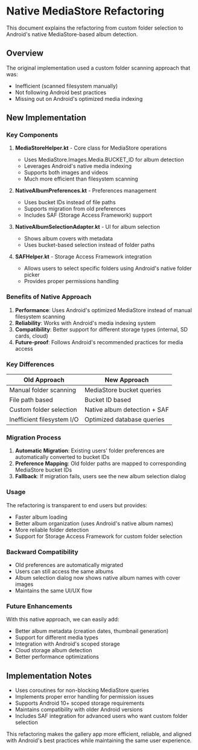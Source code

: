 # Native MediaStore Refactoring

This document explains the refactoring from custom folder selection to Android's native MediaStore-based album detection.

## Overview

The original implementation used a custom folder scanning approach that was:
- Inefficient (scanned filesystem manually)
- Not following Android best practices
- Missing out on Android's optimized media indexing

## New Implementation

### Key Components

1. **MediaStoreHelper.kt** - Core class for MediaStore operations
   - Uses MediaStore.Images.Media.BUCKET_ID for album detection
   - Leverages Android's native media indexing
   - Supports both images and videos
   - Much more efficient than filesystem scanning

2. **NativeAlbumPreferences.kt** - Preferences management
   - Uses bucket IDs instead of file paths
   - Supports migration from old preferences
   - Includes SAF (Storage Access Framework) support

3. **NativeAlbumSelectionAdapter.kt** - UI for album selection
   - Shows album covers with metadata
   - Uses bucket-based selection instead of folder paths

4. **SAFHelper.kt** - Storage Access Framework integration
   - Allows users to select specific folders using Android's native folder picker
   - Provides proper permissions handling

### Benefits of Native Approach

1. **Performance**: Uses Android's optimized MediaStore instead of manual filesystem scanning
2. **Reliability**: Works with Android's media indexing system
3. **Compatibility**: Better support for different storage types (internal, SD cards, cloud)
4. **Future-proof**: Follows Android's recommended practices for media access

### Key Differences

| Old Approach | New Approach |
|-------------|-------------|
| Manual folder scanning | MediaStore bucket queries |
| File path based | Bucket ID based |
| Custom folder selection | Native album detection + SAF |
| Inefficient filesystem I/O | Optimized database queries |

### Migration Process

1. **Automatic Migration**: Existing users' folder preferences are automatically converted to bucket IDs
2. **Preference Mapping**: Old folder paths are mapped to corresponding MediaStore bucket IDs
3. **Fallback**: If migration fails, users see the new album selection dialog

### Usage

The refactoring is transparent to end users but provides:
- Faster album loading
- Better album organization (uses Android's native album names)
- More reliable folder detection
- Support for Storage Access Framework for custom folder selection

### Backward Compatibility

- Old preferences are automatically migrated
- Users can still access the same albums
- Album selection dialog now shows native album names with cover images
- Maintains the same UI/UX flow

### Future Enhancements

With this native approach, we can easily add:
- Better album metadata (creation dates, thumbnail generation)
- Support for different media types
- Integration with Android's scoped storage
- Cloud storage album detection
- Better performance optimizations

## Implementation Notes

- Uses coroutines for non-blocking MediaStore queries
- Implements proper error handling for permission issues
- Supports Android 10+ scoped storage requirements
- Maintains compatibility with older Android versions
- Includes SAF integration for advanced users who want custom folder selection

This refactoring makes the gallery app more efficient, reliable, and aligned with Android's best practices while maintaining the same user experience.


